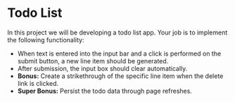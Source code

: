 # Todo List

In this project we will be developing a todo list app. Your job is to implement the following functionality:

- When text is entered into the input bar and a click is performed on the submit button, a new line item should be generated.
- After submission, the input box should clear automatically.
- **Bonus:** Create a strikethrough of the specific line item when the delete link is clicked.
- **Super Bonus:** Persist the todo data through page refreshes.